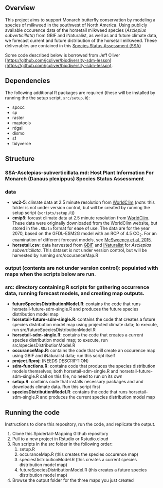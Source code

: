 ## Overview
This project aims to support Monarch butterfly conservation by modeling a species of milkweed in the southwest of North America. Using publicly available occurence data of the horsetail milkweed species (*Asclepius subverticillata*) from GBIF and iNaturalist, as well as and future climate data, we forecast current and future distribution of the horsetail milkweed. These deliverables are contained in this [Species Status Assessment (SSA)](https://github.com/BiodiversityDataScienceCorp/Spidertail-Mapping/blob/main/SSA-Asclepias-subverticillata.md)

Some code described below is borrowed from Jeff Oliver [https://github.com/jcoliver/biodiversity-sdm-lesson](https://github.com/jcoliver/biodiversity-sdm-lesson).

## Dependencies
The following additional R packages are required (these will be installed by running the the setup script, `src/setup.R`):

+ spocc
+ sp
+ raster
+ maptools
+ rdgal
+ dismo
+ sf
+ tidyverse

## Structure
### SSA-Asclepias-subverticillata.md: Host Plant Information For Monarch (Danaus plexippus) Species Status Assessment
### data
  + **wc2-5**: climate data at 2.5 minute resolution from [WorldClim](http://www.worldclim.org) (_note_: this folder is not under version control, but will be created by running the setup script (`scripts/setup.R`))
  + **cmip5**: forcast climate data at 2.5 minute resolution from [WorldClim](http://www.worldclim.org). These data were originally downloaded from the WorldClim website, but stored in the `.RData` format for ease of use. The data are for the year 2070, based on the GFDL-ESM2G model with an RCP of 4.5 CO<sub>2</sub>. For an examination of different forecast models, see [McSweeney et al. 2015](https://link.springer.com/article/10.1007/s00382-014-2418-8).
  + **horsetail.csv**: data harvested from [GBIF](https://www.gbif.org/) and [iNaturalist](https://www.inaturalist.org) for _Asclepias subverticillata_. This dataset is not under version control, but will be harvested by running src/occuranceMap.R
### output (contents are not under version control): populated with maps when the scripts below are run.
### src: directory containing R scripts for gathering occurrence data, running forecast models, and creating map outputs.
  + **futureSpeciesDistributionModel.R**: contains the code that runs horsetail-future-sdm-single.R and produces the future species distribution model map
  + **horsetail-future-sdm-single.R**: contains the code that creates a future species distribution model map using projected climate data; to execute, run src/futureSpeciesDistributionModel.R
  + **horsetail-sdm-single.R**: contains the code that creates a current species distribution model map; to execute, run src/speciesDistributionModel.R
  + **occuranceMap.R**: contains the code that will create an occurence map using GBIF and iNaturalist data; run this script itself
  + **project.Rproj**: (NEEDS DESCRIPTION)
  + **sdm-functions.R**: contains code that produces the species distribution models themselves; both horsetail-sdm-single.R and horsetail-future-sdm-single.R call on this file, no need to run on its own
  + **setup.R**: contains code that installs necessary packages and and downloads climate data. Run this script first
  + **speciesDistributionModel.R**: contains the code that runs horsetail-sdm-single.R and produces the current species distribution model map

## Running the code
Instructions to clone this repository, run the code, and replicate the output. 
 1. Clone this Spidertail-Mapping Github repository
 2. Pull to a new project in Rstudio or Rstudio.cloud
 3. Run scripts in the src folder in the following order:
    1) setup.R
    2) occuranceMap.R (this creates the species occurence map)
    3) speciesDistributionModel.R (this creates a current species distribution model map)
    4) futureSpeciesDistributionModel.R (this creates a future species distribution model map)
 4. Browse the output folder for the three maps you just created
